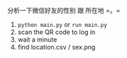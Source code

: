 分析一下微信好友的性别 跟 所在地 =。=

1. `python main.py` or `run main.py`
2. scan the QR code to log in
3. wait a minute 
4. find location.csv / sex.png